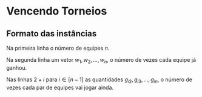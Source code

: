 # Vencendo Torneios

## Formato das instâncias

Na primeira linha o número de equipes $n$.

Na segunda linha um vetor $w_1,w_2,\ldots,w_n$, o número de vezes cada equipe já ganhou.

Nas linhas $2+i$ para $i\in[n-1]$ as quantidades $g_{i2},g_{i3},\ldots,g_{in}$, o número de vezes cada par de equipes vai jogar ainda.
